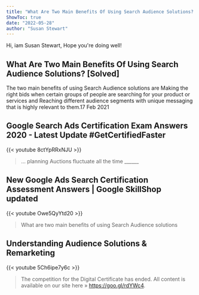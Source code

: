 ```yaml
---
title: "What Are Two Main Benefits Of Using Search Audience Solutions? [Solved]"
ShowToc: true 
date: "2022-05-28"
author: "Susan Stewart" 
---
```


Hi, iam Susan Stewart, Hope you're doing well!
## What Are Two Main Benefits Of Using Search Audience Solutions? [Solved]
The two main benefits of using Search Audience solutions are Making the right bids when certain groups of people are searching for your product or services and Reaching different audience segments with unique messaging that is highly relevant to them.17 Feb 2021

## Google Search Ads Certification Exam Answers 2020 - Latest Update #GetCertifiedFaster
{{< youtube 8ctYpRRxNJU >}}
>... planning Auctions fluctuate all the time ______ 

## New Google Ads Search Certification Assessment Answers | Google SkillShop updated
{{< youtube Owe5QyYtd20 >}}
>What are two main benefits of using Search Audience solutions

## Understanding Audience Solutions & Remarketing
{{< youtube 5Ch6ipe7y6c >}}
>The competition for the Digital Certificate has ended. All content is available on our site here » https://goo.gl/rdYWc4.

